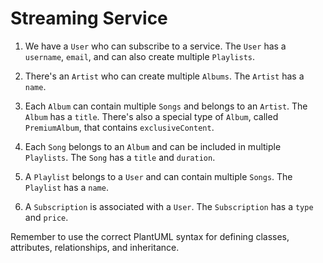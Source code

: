# Streaming Service

1. We have a `User` who can subscribe to a service. The `User` has a `username`, `email`, and can also create multiple `Playlists`.

2. There's an `Artist` who can create multiple `Albums`. The `Artist` has a `name`.

3. Each `Album` can contain multiple `Songs` and belongs to an `Artist`. The `Album` has a `title`. There's also a special type of `Album`, called `PremiumAlbum`, that contains `exclusiveContent`.

4. Each `Song` belongs to an `Album` and can be included in multiple `Playlists`. The `Song` has a `title` and `duration`.

5. A `Playlist` belongs to a `User` and can contain multiple `Songs`. The `Playlist` has a `name`.

6. A `Subscription` is associated with a `User`. The `Subscription` has a `type` and `price`.

Remember to use the correct PlantUML syntax for defining classes, attributes, relationships, and inheritance.
